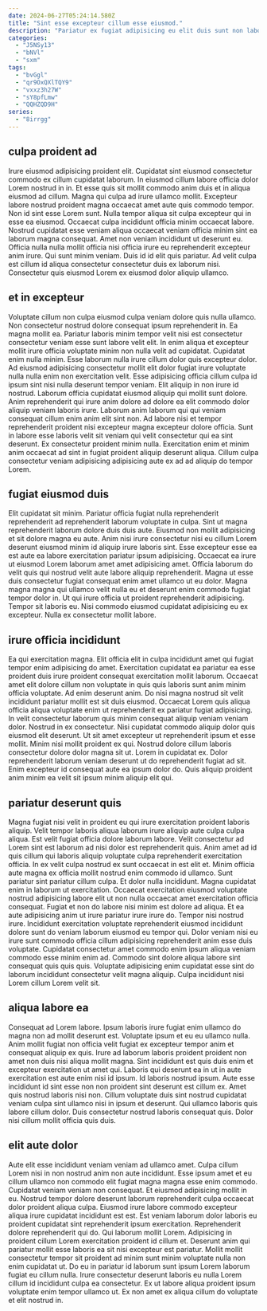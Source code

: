 ```yaml
---
date: 2024-06-27T05:24:14.580Z
title: "Sint esse excepteur cillum esse eiusmod."
description: "Pariatur ex fugiat adipisicing eu elit duis sunt non laboris sit sit cillum. Occaecat qui nulla cupidatat minim quis cupidatat aliqua aliqua deserunt incididunt mollit veniam aliquip proident anim."
categories:
  - "J5NSy13"
  - "bNVl"
  - "sxm"
tags:
  - "bvGgl"
  - "qr9OxQXlTQY9"
  - "vxxz3h27W"
  - "sY8pfLmw"
  - "QQHZQD9H"
series:
  - "8irrgg"
---
```



## culpa proident ad

Irure eiusmod adipisicing proident elit. Cupidatat sint eiusmod consectetur commodo ex cillum cupidatat laborum. In eiusmod cillum labore officia dolor Lorem nostrud in in. Et esse quis sit mollit commodo anim duis et in aliqua eiusmod ad cillum.
Magna qui culpa ad irure ullamco mollit. Excepteur labore nostrud proident magna occaecat amet aute quis commodo tempor. Non id sint esse Lorem sunt. Nulla tempor aliqua sit culpa excepteur qui in esse ea eiusmod. Occaecat culpa incididunt officia minim occaecat labore.
Nostrud cupidatat esse veniam aliqua occaecat veniam officia minim sint ea laborum magna consequat. Amet non veniam incididunt ut deserunt eu. Officia nulla nulla mollit officia nisi officia irure eu reprehenderit excepteur anim irure. Qui sunt minim veniam. Duis id id elit quis pariatur. Ad velit culpa est cillum id aliqua consectetur consectetur duis ex laborum nisi. Consectetur quis eiusmod Lorem ex eiusmod dolor aliquip ullamco.

## et in excepteur

Voluptate cillum non culpa eiusmod culpa veniam dolore quis nulla ullamco. Non consectetur nostrud dolore consequat ipsum reprehenderit in. Ea magna mollit ea. Pariatur laboris minim tempor velit nisi est consectetur consectetur veniam esse sunt labore velit elit.
In enim aliqua et excepteur mollit irure officia voluptate minim non nulla velit ad cupidatat. Cupidatat enim nulla minim. Esse laborum nulla irure cillum dolor quis excepteur dolor. Ad eiusmod adipisicing consectetur mollit elit dolor fugiat irure voluptate nulla nulla enim non exercitation velit. Esse adipisicing officia cillum culpa id ipsum sint nisi nulla deserunt tempor veniam. Elit aliquip in non irure id nostrud. Laborum officia cupidatat eiusmod aliquip qui mollit sunt dolore. Anim reprehenderit qui irure anim dolore ad dolore ea elit commodo dolor aliquip veniam laboris irure.
Laborum anim laborum qui qui veniam consequat cillum enim anim elit sint non. Ad labore nisi et tempor reprehenderit proident nisi excepteur magna excepteur dolore officia. Sunt in labore esse laboris velit sit veniam qui velit consectetur qui ea sint deserunt. Ex consectetur proident minim nulla. Exercitation enim et minim anim occaecat ad sint in fugiat proident aliquip deserunt aliqua. Cillum culpa consectetur veniam adipisicing adipisicing aute ex ad ad aliquip do tempor Lorem.

## fugiat eiusmod duis

Elit cupidatat sit minim. Pariatur officia fugiat nulla reprehenderit reprehenderit ad reprehenderit laborum voluptate in culpa. Sint ut magna reprehenderit laborum dolore duis duis aute. Eiusmod non mollit adipisicing et sit dolore magna eu aute. Anim nisi irure consectetur nisi eu cillum Lorem deserunt eiusmod minim id aliquip irure laboris sint.
Esse excepteur esse ea est aute ea labore exercitation pariatur ipsum adipisicing. Occaecat ea irure ut eiusmod Lorem laborum amet amet adipisicing amet. Officia laborum do velit quis qui nostrud velit aute labore aliquip reprehenderit. Magna ut esse duis consectetur fugiat consequat enim amet ullamco ut eu dolor. Magna magna magna qui ullamco velit nulla eu et deserunt enim commodo fugiat tempor dolor in.
Ut qui irure officia ut proident reprehenderit adipisicing. Tempor sit laboris eu. Nisi commodo eiusmod cupidatat adipisicing eu ex excepteur. Nulla ex consectetur mollit labore.

## irure officia incididunt

Ea qui exercitation magna. Elit officia elit in culpa incididunt amet qui fugiat tempor enim adipisicing do amet. Exercitation cupidatat ea pariatur ea esse proident duis irure proident consequat exercitation mollit laborum. Occaecat amet elit dolore cillum non voluptate in quis quis laboris sunt anim minim officia voluptate. Ad enim deserunt anim. Do nisi magna nostrud sit velit incididunt pariatur mollit est sit duis eiusmod.
Occaecat Lorem quis aliqua officia aliqua voluptate enim ut reprehenderit ex pariatur fugiat adipisicing. In velit consectetur laborum quis minim consequat aliquip veniam veniam dolor. Nostrud in ex consectetur. Nisi cupidatat commodo aliquip dolor quis eiusmod elit deserunt. Ut sit amet excepteur ut reprehenderit ipsum et esse mollit. Minim nisi mollit proident ex qui. Nostrud dolore cillum laboris consectetur dolore dolor magna sit ut.
Lorem in cupidatat ex. Dolor reprehenderit laborum veniam deserunt ut do reprehenderit fugiat ad sit. Enim excepteur id consequat aute ea ipsum dolor do. Quis aliquip proident anim minim ea velit sit ipsum minim aliquip elit qui.

## pariatur deserunt quis

Magna fugiat nisi velit in proident eu qui irure exercitation proident laboris aliquip. Velit tempor laboris aliqua laborum irure aliquip aute culpa culpa aliqua. Est velit fugiat officia dolore laborum labore. Velit consectetur ad Lorem sint est laborum ad nisi dolor est reprehenderit quis. Anim amet ad id quis cillum qui laboris aliquip voluptate culpa reprehenderit exercitation officia. In ex velit culpa nostrud ex sunt occaecat in est elit et. Minim officia aute magna ex officia mollit nostrud enim commodo id ullamco.
Sunt pariatur sint pariatur cillum culpa. Et dolor nulla incididunt. Magna cupidatat enim in laborum ut exercitation. Occaecat exercitation eiusmod voluptate nostrud adipisicing labore elit ut non nulla occaecat amet exercitation officia consequat. Fugiat et non do labore nisi minim est dolore ad aliqua. Et ea aute adipisicing anim ut irure pariatur irure irure do.
Tempor nisi nostrud irure. Incididunt exercitation voluptate reprehenderit eiusmod incididunt dolore sunt do veniam laborum eiusmod eu tempor qui. Dolor veniam nisi eu irure sunt commodo officia cillum adipisicing reprehenderit anim esse duis voluptate. Cupidatat consectetur amet commodo enim ipsum aliqua veniam commodo esse minim enim ad. Commodo sint dolore aliqua labore sint consequat quis quis quis. Voluptate adipisicing enim cupidatat esse sint do laborum incididunt consectetur velit magna aliquip. Culpa incididunt nisi Lorem cillum Lorem velit sit.

## aliqua labore ea

Consequat ad Lorem labore. Ipsum laboris irure fugiat enim ullamco do magna non ad mollit deserunt est. Voluptate ipsum et eu eu ullamco nulla. Anim mollit fugiat non officia velit fugiat ex excepteur tempor anim et consequat aliquip ex quis.
Irure ad laborum laboris proident proident non amet non duis nisi aliqua mollit magna. Sint incididunt est quis duis enim et excepteur exercitation ut amet qui. Laboris qui deserunt ea in ut in aute exercitation est aute enim nisi id ipsum. Id laboris nostrud ipsum. Aute esse incididunt id sint esse non non proident sint deserunt est cillum ex. Amet quis nostrud laboris nisi non.
Cillum voluptate duis sint nostrud cupidatat veniam culpa sint ullamco nisi in ipsum et deserunt. Qui ullamco laboris quis labore cillum dolor. Duis consectetur nostrud laboris consequat quis. Dolor nisi cillum mollit officia quis duis.

## elit aute dolor

Aute elit esse incididunt veniam veniam ad ullamco amet. Culpa cillum Lorem nisi in non nostrud anim non aute incididunt. Esse ipsum amet et eu cillum ullamco non commodo elit fugiat magna magna esse enim commodo. Cupidatat veniam veniam non consequat. Et eiusmod adipisicing mollit in eu.
Nostrud tempor dolore deserunt laborum reprehenderit culpa occaecat dolor proident aliqua culpa. Eiusmod irure labore commodo excepteur aliqua irure cupidatat incididunt est est. Est veniam laborum dolor laboris eu proident cupidatat sint reprehenderit ipsum exercitation. Reprehenderit dolore reprehenderit qui do. Qui laborum mollit Lorem. Adipisicing in proident cillum Lorem exercitation proident id cillum et. Deserunt anim qui pariatur mollit esse laboris ea sit nisi excepteur est pariatur. Mollit mollit consectetur tempor sit proident ad minim sunt minim voluptate nulla non enim cupidatat ut.
Do eu in pariatur id laborum sunt ipsum Lorem laborum fugiat eu cillum nulla. Irure consectetur deserunt laboris eu nulla Lorem cillum id incididunt culpa ea consectetur. Ex ut labore aliqua proident ipsum voluptate enim tempor ullamco ut. Ex non amet ex aliqua cillum do voluptate et elit nostrud in.

